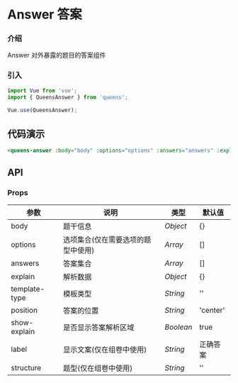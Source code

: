 # Answer 答案

### 介绍

Answer 对外暴露的题目的答案组件

### 引入

```js
import Vue from 'vue';
import { QueensAnswer } from 'queens';

Vue.use(QueensAnswer);
```

## 代码演示

```html
<queens-answer :body="body" :options="options" :answers="answers" :explain="explain" :template-type="templateType"/>
```
## API

### Props

| 参数 | 说明 | 类型 | 默认值 |
|------|------|------|------|
| body | 题干信息 | *Object* | {} |
| options | 选项集合(仅在需要选项的题型中使用) | *Array* | [] |
| answers | 答案集合 | *Array* | [] |
| explain | 解析数据 | *Object* | {} |
| template-type | 模板类型 | *String* | '' |
| position | 答案的位置 | *String* | 'center' |
| show-explain | 是否显示答案解析区域 | *Boolean* | true |
| label | 显示文案(仅在组卷中使用) | *String* | 正确答案 |
| structure | 题型(仅在组卷中使用) | *String* | '' |

<!-- ### Events

| 事件名 | 说明 | 回调参数 |
|------|------|------|
| click | 点击时触发 | event: Event | -->
